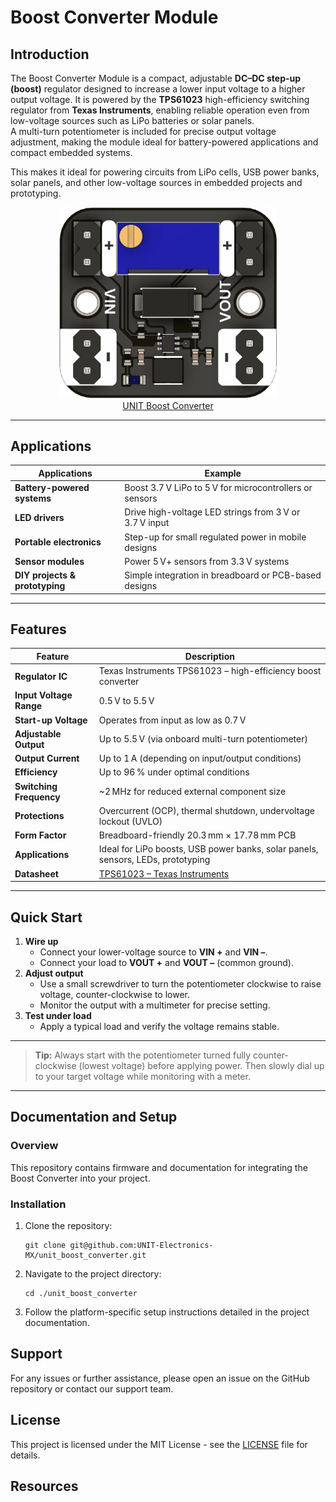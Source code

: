 # Boost Converter Module

## Introduction

The Boost Converter Module is a compact, adjustable **DC–DC step-up (boost)** regulator designed to increase a lower input voltage to a higher output voltage. It is powered by the **TPS61023** high-efficiency switching regulator from **Texas Instruments**, enabling reliable operation even from low-voltage sources such as LiPo batteries or solar panels.  
A multi-turn potentiometer is included for precise output voltage adjustment, making the module ideal for battery-powered applications and compact embedded systems.

This makes it ideal for powering circuits from LiPo cells, USB power banks, solar panels, and other low-voltage sources in embedded projects and prototyping.

<div align="center">
    <a href="#"><img src="hardware/resources/img/img_ue0087_boost_converter_1.png" width="350px"><br/>UNIT Boost Converter</a>
</div>

---

## Applications

| **Applications**               | **Example**                                              |
|--------------------------------|-----------------------------------------------------------|
| **Battery-powered systems**    | Boost 3.7 V LiPo to 5 V for microcontrollers or sensors   |
| **LED drivers**                | Drive high-voltage LED strings from 3 V or 3.7 V input    |
| **Portable electronics**       | Step-up for small regulated power in mobile designs       |
| **Sensor modules**             | Power 5 V+ sensors from 3.3 V systems                     |
| **DIY projects & prototyping** | Simple integration in breadboard or PCB-based designs     |

---

## Features

| **Feature**                   | **Description**                                                                 |
|-------------------------------|---------------------------------------------------------------------------------|
| **Regulator IC**              | Texas Instruments TPS61023 – high-efficiency boost converter                   |
| **Input Voltage Range**       | 0.5 V to 5.5 V                                                                 |
| **Start-up Voltage**          | Operates from input as low as 0.7 V                                           |
| **Adjustable Output**         | Up to 5.5 V (via onboard multi-turn potentiometer)                            |
| **Output Current**            | Up to 1 A (depending on input/output conditions)                              |
| **Efficiency**                | Up to 96 % under optimal conditions                                            |
| **Switching Frequency**       | ~2 MHz for reduced external component size                                    |
| **Protections**               | Overcurrent (OCP), thermal shutdown, undervoltage lockout (UVLO)              |
| **Form Factor**               | Breadboard-friendly 20.3 mm × 17.78 mm PCB                                         |
| **Applications**             | Ideal for LiPo boosts, USB power banks, solar panels, sensors, LEDs, prototyping |
| **Datasheet**                | [TPS61023 – Texas Instruments](https://www.ti.com/product/TPS61023)           |


---

## Quick Start

1. **Wire up**  
   - Connect your lower-voltage source to **VIN +** and **VIN –**.  
   - Connect your load to **VOUT +** and **VOUT –** (common ground).  
2. **Adjust output**  
   - Use a small screwdriver to turn the potentiometer clockwise to raise voltage, counter-clockwise to lower.  
   - Monitor the output with a multimeter for precise setting.  
3. **Test under load**  
   - Apply a typical load and verify the voltage remains stable.

---

> **Tip:** Always start with the potentiometer turned fully counter-clockwise (lowest voltage) before applying power. Then slowly dial up to your target voltage while monitoring with a meter.

---

## Documentation and Setup

### Overview
This repository contains firmware and documentation for integrating the Boost Converter into your project.

### Installation
1. Clone the repository:
   ```
   git clone git@github.com:UNIT-Electronics-MX/unit_boost_converter.git
   ```
2. Navigate to the project directory:
   ```
   cd ./unit_boost_converter
   ```
3. Follow the platform-specific setup instructions detailed in the project documentation.

## Support
For any issues or further assistance, please open an issue on the GitHub repository or contact our support team.


## License
This project is licensed under the MIT License - see the [LICENSE](LICENSE) file for details.

## Resources
